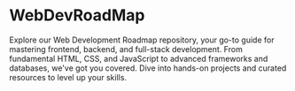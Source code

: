 # WebDevRoadMap
Explore our Web Development Roadmap repository, your go-to guide for mastering frontend, backend, and full-stack development. From fundamental HTML, CSS, and JavaScript to advanced frameworks and databases, we've got you covered. Dive into hands-on projects and curated resources to level up your skills.
